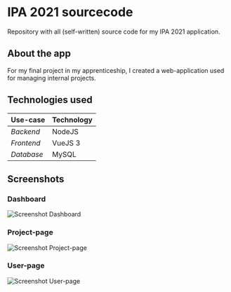 # IPA 2021 sourcecode
Repository with all (self-written) source code for my IPA 2021 application.

## About the app

For my final project in my apprenticeship, I created a web-application used for managing internal projects.

## Technologies used
|Use-case |Technology |
|--|--|
*Backend*|NodeJS
*Frontend*|VueJS 3
*Database* | MySQL

## Screenshots

### Dashboard
![Screenshot Dashboard](https://i.ibb.co/CV1GWfy/Dashboard.png "Dashboard")

### Project-page
![Screenshot Project-page](https://i.ibb.co/rmVxLNg/Projektseite.png "Project-page")


### User-page
![Screenshot User-page](https://i.ibb.co/44NCnM8/Benutzer.png "User-page")


